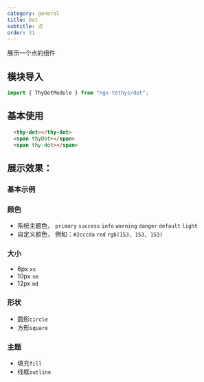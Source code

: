 ```yaml
---
category: general
title: Dot
subtitle: 点
order: 31
---
```


<alert>展示一个点的组件</alert>


## 模块导入
```ts
import { ThyDotModule } from "ngx-tethys/dot";
```

## 基本使用
```html
  <thy-dot></thy-dot>
  <span thyDot></span>
  <span thy-dot></span>
```

## 展示效果：
### 基本示例 

<example name="thy-dot-basic-example" />


### 颜色
- 系统主题色， `primary`  `success`  `info`  `warning` `danger`  `default`  `light`
- 自定义颜色，  例如：`#2cccda` `red`  `rgb(153, 153, 153)`

<example name="thy-dot-color-example" />

### 大小 
- 6px  `xs`  
- 10px  `sm`   
- 12px `md`   

<example name="thy-dot-size-example" />

### 形状 
- 圆形`circle`
- 方形`square`

<example name="thy-dot-shape-example" />

### 主题 
- 填充`fill`  
- 线框`outline`

<example name="thy-dot-theme-example" />


